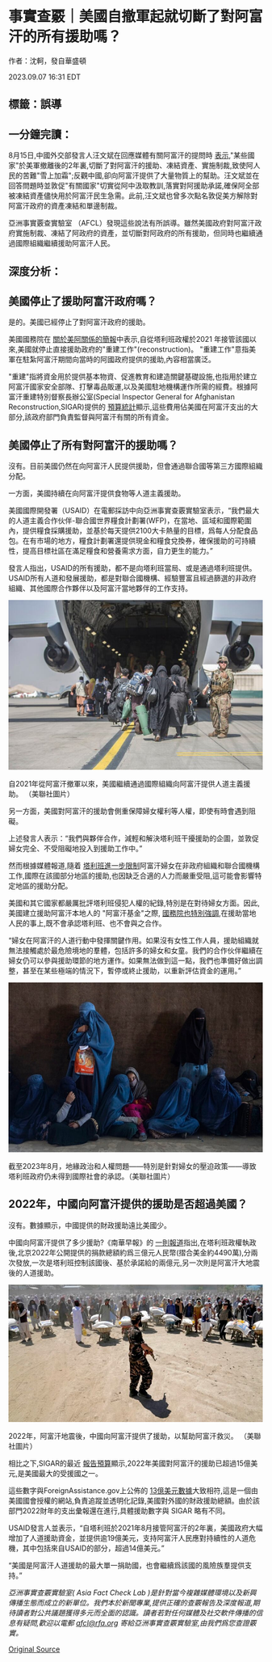 # 事實查覈｜美國自撤軍起就切斷了對阿富汗的所有援助嗎？

作者：沈軻，發自華盛頓

2023.09.07 16:31 EDT

## 標籤：誤導

## 一分鐘完讀：

8月15日,中國外交部發言人汪文斌在回應媒體有關阿富汗的提問時 [表示](https://www.mfa.gov.cn/web/fyrbt_673021/202308/t20230815_11127065.shtml),"某些國家"於美軍撤離後的2年裏,切斷了對阿富汗的援助、凍結資產、實施制裁,致使阿人民的苦難"雪上加霜";反觀中國,卻向阿富汗提供了大量物質上的幫助。汪文斌並在回答問題時並敦促"有關國家"切實從阿中汲取教訓,落實對阿援助承諾,確保阿全部被凍結資產儘快用於阿富汗民生急需。此前,汪文斌也曾多次點名敦促美方解除對阿富汗政府的資產凍結和單邊制裁。

亞洲事實覈查實驗室 （AFCL）發現這些說法有所誤導。雖然美國政府對阿富汗政府實施制裁、凍結了阿政府的資產，並切斷對阿政府的所有援助，但同時也繼續通過國際組織繼續援助阿富汗人民。

## 深度分析：

## 美國停止了援助阿富汗政府嗎？

是的。美國已經停止了對阿富汗政府的援助。

美國國務院在 [關於美阿關係的簡報](https://www.state.gov/u-s-relations-with-afghanistan/)中表示,自從塔利班政權於2021 年接管該國以來,美國就停止直接援助政府的"重建工作"(reconstruction)。 "重建工作"意指美軍在駐紮阿富汗期間向當時的阿國政府提供的援助,內容相當廣泛。

"重建"指將資金用於提供基本物資、促進教育和建造關鍵基礎設施,也指用於建立阿富汗國家安全部隊、打擊毒品販運,以及美國駐地機構運作所需的經費。根據阿富汗重建特別督察長辦公室(Special Inspector General for Afghanistan Reconstruction,SIGAR)提供的 [預算統計](https://www.sigar.mil/pdf/quarterlyreports/2023-07-30qr.pdf)顯示,這些費用佔美國在阿富汗支出的大部分,該政府部門負責監督與阿富汗有關的所有資金。

## 美國停止了所有對阿富汗的援助嗎？

沒有。目前美國仍然在向阿富汗人民提供援助，但會通過聯合國等第三方國際組織分配。

一方面，美國持續在向阿富汗提供食物等人道主義援助。

美國國際開發署（USAID）在電郵採訪中向亞洲事實查覈實驗室表示，“我們最大的人道主義合作伙伴-聯合國世界糧食計劃署​​(WFP)，在當地、區域和國際範圍內，提供糧食採購援助，並基於每天提供2100大卡熱量的目標，爲每人分配食品包。在有市場的地方，糧食計劃署還提供現金和糧食兌換券，確保援助的可持續性，提高目標社區在滿足糧食和營養需求方面，自力更生的能力。”

發言人指出，USAID的所有援助，都不是向塔利班當局、或是通過塔利班提供。 USAID所有人道和發展援助，都是對聯合國機構、經驗豐富且經過篩選的非政府組織、其他國際合作夥伴以及阿富汗當地夥伴的工作支持。

![自2021年從阿富汗撤軍以來，美國繼續通過國際組織向阿富汗提供人道主義援助。 （美聯社圖片）](images/DPLB4Z642ZFOPISVIQBFZMYZSM.jpg)

自2021年從阿富汗撤軍以來，美國繼續通過國際組織向阿富汗提供人道主義援助。 （美聯社圖片）

另一方面，美國對阿富汗的援助會側重保障婦女權利等人權，即使有時會遇到阻礙。

上述發言人表示：“我們與夥伴合作，減輕和解決塔利班干擾援助的企圖，並敦促婦女完全、不受阻礙地投入到援助工作中。”

然而根據媒體報道,隨着 [塔利班進一步限制](https://www.cna.com.tw/news/aopl/202212250002.aspx)阿富汗婦女在非政府組織和聯合國機構工作,國際在該國部分地區的援助,也因缺乏合適的人力而嚴重受阻,這可能會影響特定地區的援助分配。

美國和其它國家都嚴厲批評塔利班侵犯人權的紀錄,特別是在對待婦女方面。因此,美國建立援助阿富汗本地人的 "阿富汗基金"之際, [國務院也特別強調](https://www.state.gov/the-united-states-and-partners-announce-establishment-of-fund-for-the-people-of-afghanistan/),在援助當地人民的事上,既不會承認塔利班、也不會與之合作。

“婦女在阿富汗的人道行動中發揮關鍵作用。如果沒有女性工作人員，援助組織就無法接觸處於最危險境地的羣體，包括許多的婦女和女童。我們的合作伙伴繼續在婦女仍可以參與援助環節的地方運作。如果無法做到這一點，我們也準備好做出調整，甚至在某些極端的情況下，暫停或終止援助，以重新評估資金的運用。”

![截至2023年8月，地緣政治和人權問題——特別是針對婦女的壓迫政策——導致塔利班政府仍未得到國際社會的承認。（美聯社圖片）](images/IWQ6V2BAGP47A5DAA7H5RJNWXE.jpg)

截至2023年8月，地緣政治和人權問題——特別是針對婦女的壓迫政策——導致塔利班政府仍未得到國際社會的承認。（美聯社圖片）

## 2022年，中國向阿富汗提供的援助是否超過美國？

沒有。數據顯示，中國提供的財政援助遠比美國少。

中國向阿富汗提供了多少援助?《南華早報》的 [一則報道](https://www.scmp.com/news/china/diplomacy/article/3184316/china-delivers-us37-million-aid-afghanistan-fulfilling-promise?module=perpetual_scroll_0&pgtype=article&campaign=3184316)指出,在塔利班政權執政後,北京2022年公開提供的捐款總額約爲三億元人民幣(摺合美金約4490萬),分兩次發放,一次是塔利班控制該國後、基於承諾給的兩億元,另一次則是阿富汗大地震後的人道援助。

![2022年，阿富汗地震後，中國向阿富汗提供了援助，以幫助阿富汗救災。 （美聯社圖片）](images/I6Y6I7WSVBOAIFT3S42NWY7WI4.jpg)

2022年，阿富汗地震後，中國向阿富汗提供了援助，以幫助阿富汗救災。 （美聯社圖片）

相比之下,SIGAR的最近 [報告預算](https://www.sigar.mil/pdf/quarterlyreports/2023-07-30qr.pdf)顯示,2022年美國對阿富汗的援助已超過15億美元,是美國最大的受援國之一。

這些數字與ForeignAssistance.gov上公佈的 [13億美元數據](https://www.foreignassistance.gov/cd/afghanistan/2022/obligations/0)大致相符,這是一個由美國國會授權的網站,負責追蹤並透明化記錄,美國對外國的財政援助總額。由於該部門2022財年的支出彙報還在進行,具體援助數字與 SIGAR 略有不同。

USAID發言人並表示，“自塔利班於2021年8月接管阿富汗的2年裏，美國政府大幅增加了人道援助資金，並提供逾19億美元，支持阿富汗人民應對持續性的人道危機，其中包括來自USAID的部分，超過14億美元。”

“美國是阿富汗人道援助的最大單一捐助國，也會繼續爲該國的風險族羣提供支持。”

*亞洲事實查覈實驗室(* *Asia Fact Check Lab* *)是針對當今複雜媒體環境以及新興傳播生態而成立的新單位。我們本於新聞專業,提供正確的查覈報告及深度報道,期待讀者對公共議題獲得多元而全面的認識。讀者若對任何媒體及社交軟件傳播的信息有疑問,歡迎以電郵* *afcl@rfa.org* *寄給亞洲事實查覈實驗室,由我們爲您查證覈實。*



[Original Source](https://www.rfa.org/mandarin/shishi-hecha/hc-09072023162350.html)